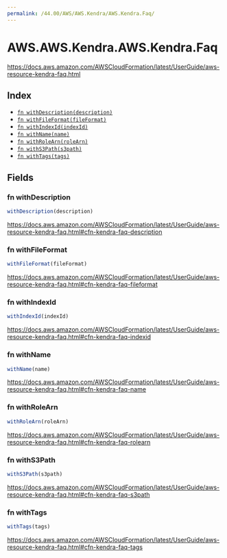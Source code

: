 ```yaml
---
permalink: /44.00/AWS/AWS.Kendra/AWS.Kendra.Faq/
---
```


# AWS.AWS.Kendra.AWS.Kendra.Faq

https://docs.aws.amazon.com/AWSCloudFormation/latest/UserGuide/aws-resource-kendra-faq.html

## Index

* [`fn withDescription(description)`](#fn-withdescription)
* [`fn withFileFormat(fileFormat)`](#fn-withfileformat)
* [`fn withIndexId(indexId)`](#fn-withindexid)
* [`fn withName(name)`](#fn-withname)
* [`fn withRoleArn(roleArn)`](#fn-withrolearn)
* [`fn withS3Path(s3path)`](#fn-withs3path)
* [`fn withTags(tags)`](#fn-withtags)

## Fields

### fn withDescription

```ts
withDescription(description)
```

https://docs.aws.amazon.com/AWSCloudFormation/latest/UserGuide/aws-resource-kendra-faq.html#cfn-kendra-faq-description

### fn withFileFormat

```ts
withFileFormat(fileFormat)
```

https://docs.aws.amazon.com/AWSCloudFormation/latest/UserGuide/aws-resource-kendra-faq.html#cfn-kendra-faq-fileformat

### fn withIndexId

```ts
withIndexId(indexId)
```

https://docs.aws.amazon.com/AWSCloudFormation/latest/UserGuide/aws-resource-kendra-faq.html#cfn-kendra-faq-indexid

### fn withName

```ts
withName(name)
```

https://docs.aws.amazon.com/AWSCloudFormation/latest/UserGuide/aws-resource-kendra-faq.html#cfn-kendra-faq-name

### fn withRoleArn

```ts
withRoleArn(roleArn)
```

https://docs.aws.amazon.com/AWSCloudFormation/latest/UserGuide/aws-resource-kendra-faq.html#cfn-kendra-faq-rolearn

### fn withS3Path

```ts
withS3Path(s3path)
```

https://docs.aws.amazon.com/AWSCloudFormation/latest/UserGuide/aws-resource-kendra-faq.html#cfn-kendra-faq-s3path

### fn withTags

```ts
withTags(tags)
```

https://docs.aws.amazon.com/AWSCloudFormation/latest/UserGuide/aws-resource-kendra-faq.html#cfn-kendra-faq-tags